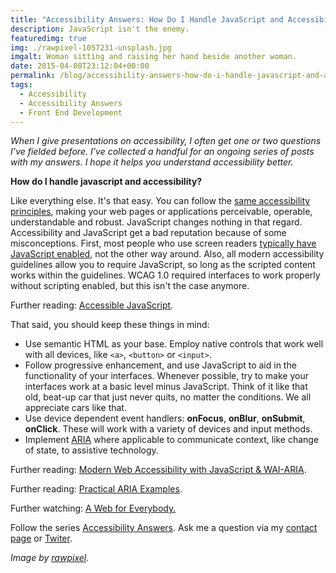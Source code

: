 ```yaml
---
title: "Accessibility Answers: How Do I Handle JavaScript and Accessibility"
description: JavaScript isn't the enemy.
featuredimg: true
img: ./rawpixel-1057231-unsplash.jpg
imgalt: Woman sitting and raising her hand beside another woman.
date: 2015-04-08T23:12:04+00:00
permalink: /blog/accessibility-answers-how-do-i-handle-javascript-and-accessibility/
tags:
  - Accessibility
  - Accessibility Answers
  - Front End Development
---
```


_When I give presentations on accessibility, I often get one or two questions I’ve fielded before. I’ve collected a handful for an ongoing series of posts with my answers. I hope it helps you understand accessibility better._

**How do I handle javascript and accessibility?**

Like everything else. It's that easy. You can follow the [same accessibility principles](http://webaim.org/articles/pour/), making your web pages or applications perceivable, operable, understandable and robust. JavaScript changes nothing in that regard. Accessibility and JavaScript get a bad reputation because of some misconceptions. First, most people who use screen readers [typically have JavaScript enabled](http://webaim.org/projects/screenreadersurvey5/#javascript), not the other way around. Also, all modern accessibility guidelines allow you to require JavaScript, so long as the scripted content works within the guidelines. WCAG 1.0 required interfaces to work properly without scripting enabled, but this isn't the case anymore.

Further reading: [Accessible JavaScript](http://webaim.org/techniques/javascript/).

That said, you should keep these things in mind:

- Use semantic HTML as your base. Employ native controls that work well with all devices, like `<a>`, `<button>` or `<input>`.
- Follow progressive enhancement, and use JavaScript to aid in the functionality of your interfaces. Whenever possible, try to make your interfaces work at a basic level minus JavaScript. Think of it like that old, beat-up car that just never quits, no matter the conditions. We all appreciate cars like that.
- Use device dependent event handlers: **onFocus**, **onBlur**, **onSubmit**, **onClick**. These will work with a variety of devices and input methods.
- Implement [ARIA](https://developer.mozilla.org/en-US/docs/Web/Accessibility/ARIA) where applicable to communicate context, like change of state, to assistive technology.

Further reading: [Modern Web Accessibility with JavaScript & WAI-ARIA](http://pauljadam.com/moderna11y/).

Further reading: [Practical ARIA Examples](http://heydonworks.com/practical_aria_examples/).

Further watching: [A Web for Everybody.](http://marcysutton.com/talk/a-web-for-everybody-smashing-conf-whistler/)

Follow the series [Accessibility Answers](http://davidakennedy.com/tags/accessibility-answers/). Ask me a question via my [contact page](/contact/) or [Twiter](https://twitter.com/DavidAKennedy).

_Image by [rawpixel](https://unsplash.com/photos/Gx_o9dbqf34t)._
